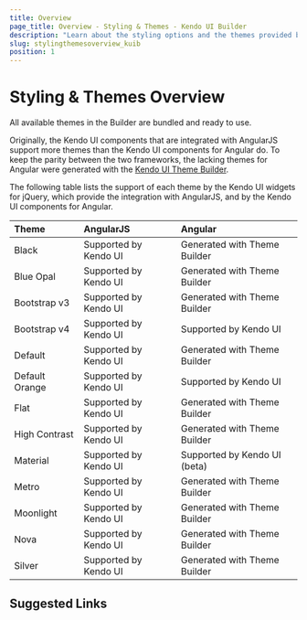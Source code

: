 ```yaml
---
title: Overview
page_title: Overview - Styling & Themes - Kendo UI Builder
description: "Learn about the styling options and the themes provided by the Kendo UI Builder tool for creating and managing Angular and AngularJS-based web applications."
slug: stylingthemesoverview_kuib
position: 1
---
```


# Styling & Themes Overview

All available themes in the Builder are bundled and ready to use.

Originally, the Kendo UI components that are integrated with AngularJS support more themes than the Kendo UI components for Angular do. To keep the parity between the two frameworks, the lacking themes for Angular were generated with the [Kendo UI Theme Builder]().  

The following table lists the support of each theme by the Kendo UI widgets for jQuery, which provide the integration with AngularJS, and by the Kendo UI components for Angular.

|Theme          |AngularJS                |Angular  
|:---           |:---                     |:---     
|Black          |Supported by Kendo UI    |Generated with Theme Builder
|Blue Opal      |Supported by Kendo UI    |Generated with Theme Builder
|Bootstrap v3   |Supported by Kendo UI    |Generated with Theme Builder
|Bootstrap v4   |Supported by Kendo UI    |Supported by Kendo UI
|Default        |Supported by Kendo UI    |Generated with Theme Builder
|Default Orange |Supported by Kendo UI    |Supported by Kendo UI
|Flat           |Supported by Kendo UI    |Generated with Theme Builder
|High Contrast  |Supported by Kendo UI    |Generated with Theme Builder
|Material       |Supported by Kendo UI    |Supported by Kendo UI (beta)
|Metro          |Supported by Kendo UI    |Generated with Theme Builder
|Moonlight      |Supported by Kendo UI    |Generated with Theme Builder
|Nova           |Supported by Kendo UI    |Generated with Theme Builder
|Silver         |Supported by Kendo UI    |Generated with Theme Builder

## Suggested Links
